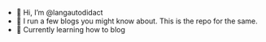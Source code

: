 - 👋 Hi, I’m @langautodidact
- 👀 I run a few blogs you might know about. This is the repo for the same.
- 🌱 Currently learning how to blog

<!---
langautodidact/langautodidact is a ✨ special ✨ repository because its `README.md` (this file) appears on your GitHub profile.
You can click the Preview link to take a look at your changes.
--->
